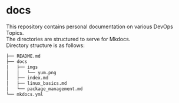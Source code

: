 # docs

This repository contains personal documentation on various DevOps Topics.  
The directories are structured to serve for Mkdocs.  
Directory structure is as follows:  

```bash
├── README.md
├── docs
│   ├── imgs
│   │   └── yum.png
│   ├── index.md
│   ├── linux_basics.md
│   └── package_management.md
└── mkdocs.yml
```

